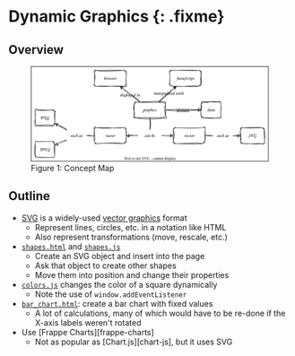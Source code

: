# Dynamic Graphics {: .fixme}

## Overview

<figure id="graphics-concept-map">
  <img src="graphics_concept_map.svg" alt="concept map of graphics and charts in browser"/>
  <figcaption>Figure 1: Concept Map</figcaption>
</figure>

## Outline

-   [SVG](g:svg) is a widely-used [vector graphics](g:vector-graphics) format
    -   Represent lines, circles, etc. in a notation like HTML
    -   Also represent transformations (move, rescale, etc.)
-   [`shapes.html`](./shapes.html) and [`shapes.js`](./shapes.js)
    -   Create an SVG object and insert into the page
    -   Ask that object to create other shapes
    -   Move them into position and change their properties
-   [`colors.js`](./colors.js) changes the color of a square dynamically
    -   Note the use of `window.addEventListener`
-   [`bar_chart.html`](./bar_chart.html): create a bar chart with fixed values
    -   A lot of calculations, many of which would have to be re-done if the X-axis labels weren't rotated
-   Use [Frappe Charts][frappe-charts]
    -   Not as popular as [Chart.js][chart-js], but it uses SVG
